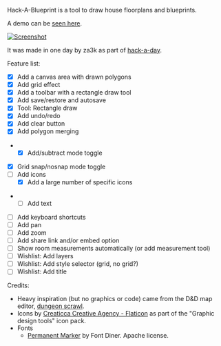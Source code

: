 Hack-A-Blueprint is a tool to draw house floorplans and blueprints.

A demo can be [seen here](https://za3k.github.io/ha3k-13-blueprint/).

[![Screenshot](screenshot.jpg)](https://za3k.github.io/ha3k-13-blueprint/)

It was made in one day by za3k as part of [hack-a-day](https://za3k.com/hackaday).

Feature list:

 - [x] Add a canvas area with drawn polygons
 - [x] Add grid effect
 - [x] Add a toolbar with a rectangle draw tool
 - [x] Add save/restore and autosave
 - [x] Tool: Rectangle draw
 - [x] Add undo/redo
 - [x] Add clear button
 - [x] Add polygon merging
 - - [x] Add/subtract mode toggle
 - [x] Grid snap/nosnap mode toggle
 - [ ] Add icons
    - [x] Add a large number of specific icons
 - - [ ] Add text
 - [ ] Add keyboard shortcuts
 - [ ] Add pan
 - [ ] Add zoom
 - [ ] Add share link and/or embed option
 - [ ] Show room measurements automatically (or add measurement tool)
 - [ ] Wishlist: Add layers
 - [ ] Wishlist: Add style selector (grid, no grid?)
 - [ ] Wishlist: Add title

Credits:
- Heavy inspiration (but no graphics or code) came from the D&D map editor, <a href="https://ww.dungeonscrawl.com">dungeon scrawl</a>.
- Icons by [Creaticca Creative Agency - Flaticon]("https://www.flaticon.com/free-icons/save") as part of the "Graphic design tools" icon pack.
- Fonts
    - [Permanent Marker](https://fonts.google.com/specimen/Permanent+Marker) by Font Diner. Apache license.
